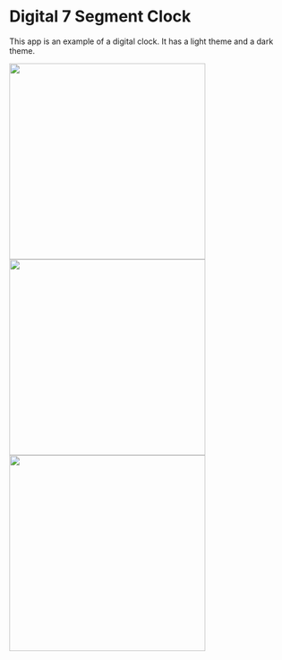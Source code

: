 # Digital 7 Segment Clock

This app is an example of a digital clock.
It has a light theme and a dark theme.

<img src='digital.gif' width='350'>

<img src='digital_dark.png' width='350'>

<img src='digital_light.png' width='350'>
